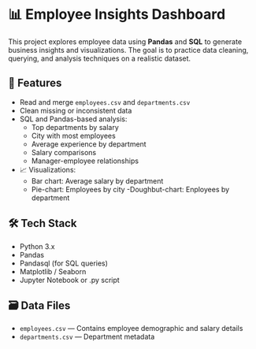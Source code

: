 # 📊 Employee Insights Dashboard

This project explores employee data using **Pandas** and **SQL** to generate business insights and visualizations. The goal is to practice data cleaning, querying, and analysis techniques on a realistic dataset.

## 🚀 Features

- Read and merge `employees.csv` and `departments.csv`
- Clean missing or inconsistent data
- SQL and Pandas-based analysis:
  - Top departments by salary
  - City with most employees
  - Average experience by department
  - Salary comparisons
  - Manager-employee relationships
- 📈 Visualizations:
  - Bar chart: Average salary by department
  - Pie-chart: Employees by city
  -Doughbut-chart: Enployees by department


## 🛠 Tech Stack

- Python 3.x
- Pandas
- Pandasql (for SQL queries)
- Matplotlib / Seaborn
- Jupyter Notebook or .py script

## 🗃️ Data Files

- `employees.csv` — Contains employee demographic and salary details
- `departments.csv` — Department metadata